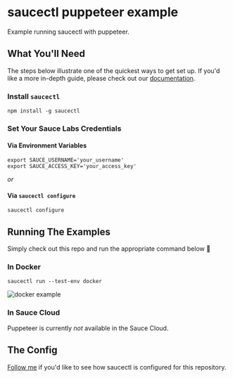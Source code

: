 # saucectl puppeteer example

Example running saucectl with puppeteer.

## What You'll Need

The steps below illustrate one of the quickest ways to get set up. If you'd like a more in-depth guide, please check out
our [documentation](https://docs.saucelabs.com/testrunner-toolkit/installation).

### Install `saucectl`

```shell
npm install -g saucectl
```

### Set Your Sauce Labs Credentials

#### Via Environment Variables

```shell
export SAUCE_USERNAME='your_username'
export SAUCE_ACCESS_KEY='your_access_key'
```

*or*

#### Via `saucectl configure`

```shell
saucectl configure
```

## Running The Examples

Simply check out this repo and run the appropriate command below :rocket:

### In Docker

```shell
saucectl run --test-env docker
```

![docker example](assets/docker_example.gif)

### In Sauce Cloud

Puppeteer is currently *not* available in the Sauce Cloud.

## The Config

[Follow me](.sauce/config.yml) if you'd like to see how saucectl is configured for this repository. 
